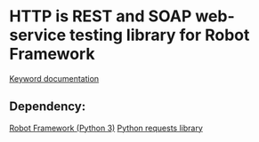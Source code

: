 # HTTP is REST and SOAP web-service testing library for Robot Framework

[Keyword documentation]

Dependency:
-----------

[Robot Framework (Python 3)]
[Python requests library]


[Robot Framework (Python 3)]: https://github.com/userzimmermann/robotframework/tree/python3
[Keyword documentation]: http://rmerkushin.github.io/robotframework-http/doc/HTTP.html
[Python requests library]: https://pypi.python.org/pypi/requests/